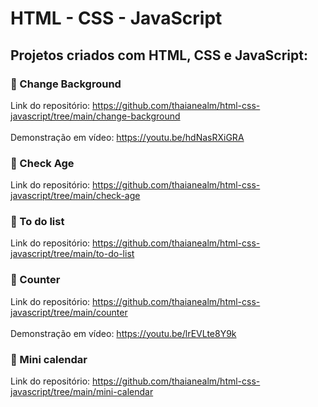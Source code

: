 # HTML - CSS - JavaScript

## Projetos criados com HTML, CSS e JavaScript:

### 🔵 Change Background

Link do repositório: https://github.com/thaianealm/html-css-javascript/tree/main/change-background <br/> <br/>
Demonstração em vídeo: https://youtu.be/hdNasRXiGRA

### 🔵 Check Age

Link do repositório: https://github.com/thaianealm/html-css-javascript/tree/main/check-age

### 🔵 To do list

Link do repositório: https://github.com/thaianealm/html-css-javascript/tree/main/to-do-list

### 🔵 Counter

Link do repositório: https://github.com/thaianealm/html-css-javascript/tree/main/counter <br/> <br/>
Demonstração em vídeo: https://youtu.be/lrEVLte8Y9k

### 🔵 Mini calendar

Link do repositório: https://github.com/thaianealm/html-css-javascript/tree/main/mini-calendar <br/> <br/>
